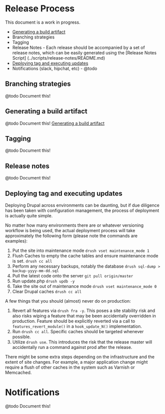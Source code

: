 # Release Process

This document is a work in progress.

* [Generating a build artifact](deploy.md)
* Branching strategies
* Tagging
* Release Notes - Each release should be accompanied by a set of release notes, 
  which can be easily generated using the [Release Notes Script]
  (../scripts/release-notes/README.md)
* [Deploying tag and executing updates](#deploy-tag)
* Notifications (slack, hipchat, etc) - @todo

## Branching strategies

@todo Document this!

## Generating a build artifact

@todo Document this! [Generating a build artifact](deploy.md)

## Tagging

@todo Document this!

## Release notes

@todo Document this!

## <a name="deploy-tag"></a>Deploying tag and executing updates

Deploying Drupal across environments can be daunting, but if due diligence has 
been taken with configuration management, the process of deployment is actually 
quite simple.

No matter how many environments there are or whatever versioning workflow is 
being used, the actual deployment process will take approximately the following
form (please note the commands are examples):

1. Put the site into maintenance mode `drush vset maintenance_mode 1`   
2. Flush Caches to empty the cache tables and ensure maintenance mode is set. `drush cc all`   
3. Perform any necessary backups, notably the database `drush sql-dump > backup-yyyy-mm-dd.sql`   
4. Pull the latest code onto the server `git pull origin/master`   
5. Run update.php `drush updb -y`   
7. Take the site out of maintenance mode `drush vset maintenance_mode 0`   
8. Clear Drupal caches `drush cc all`   

A few things that you should (almost) never do on production:
1. Revert all features via `drush fra -y`. This poses a site stability risk and
also risks wiping a feature that may be been accidentally overridden in production. 
Feature should be explicitly reverted via a call to `features_revert_module()` 
in a `hook_update_N()` implementation.
1. Run `drush cc all`. Specific caches should be targeted whenever possible.
1. Utilize `drush use`. This introduces the risk that the release master will
accidentally run a command against prod after the release.

There might be some extra steps depending on the infrastructure and the extent 
of site changes. For example, a major application change might require a flush 
of other caches in the system such as Varnish or Memcached. 

# Notifications

@todo Document this!
